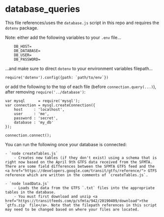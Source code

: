 # database_queries
This file references/uses the `database.js` script in this repo and requires the `dotenv` package.

Note: either add the following variables to your `.env` file...
```
    DB_HOST=
    DB_DATABASE=
    DB_USER=
    DB_PASSWORD=
```
...and make sure to direct `dotenv` to your environment variables filepath...

```
require('dotenv').config({path: `path/to/env`})
```
or add the following to the top of each file (before `connection.query(...)`), after removing `require('../database')`:

```
var mysql      = require('mysql');
var connection = mysql.createConnection({
    host     : 'localhost',
    user     : 'me',
    password : 'secret',
    database : 'my_db'
});

connection.connect();
```
You can run the following once your database is connected:

    - `node createTables.js`
        - Creates new tables (if they don't exist) using a schema that is right now based on the April 9th GTFS data received from the SFMTA. There are some field differences between the SFMTA GTFS feed and the <a href="https://developers.google.com/transit/gtfs/reference/"> GTFS reference which are written in the comments of `createTables.js`.

    - `node loadData.js`
        - Loads the data from the GTFS `.txt` files into the appropriate tables in the database.
        - You must first download and unzip <a href="https://transitfeeds.com/p/sfmta/942/20190409/download">the `gtfs.zip` file</a>. Note that the filepath references in this script may need to be changed based on where your files are located.
  

